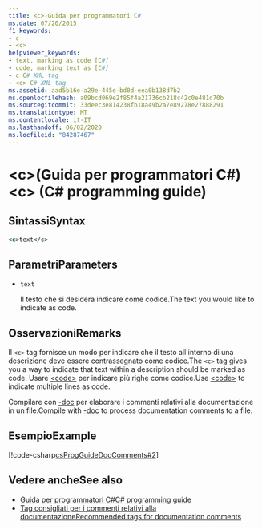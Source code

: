 ```yaml
---
title: <c>-Guida per programmatori C#
ms.date: 07/20/2015
f1_keywords:
- c
- <c>
helpviewer_keywords:
- text, marking as code [C#]
- code, marking text as [C#]
- c C# XML tag
- <c> C# XML tag
ms.assetid: aad5b16e-a29e-445e-bd0d-eea0b138d7b2
ms.openlocfilehash: a09bcd069e2f85f4a21736cb218c42c0e481d70b
ms.sourcegitcommit: 33deec3e814238fb18a49b2a7e89278e27888291
ms.translationtype: MT
ms.contentlocale: it-IT
ms.lasthandoff: 06/02/2020
ms.locfileid: "84287467"
---
```

# <a name="c-c-programming-guide"></a><span data-ttu-id="b092e-102">\<c>(Guida per programmatori C#)</span><span class="sxs-lookup"><span data-stu-id="b092e-102">\<c> (C# programming guide)</span></span>

## <a name="syntax"></a><span data-ttu-id="b092e-103">Sintassi</span><span class="sxs-lookup"><span data-stu-id="b092e-103">Syntax</span></span>

```xml
<c>text</c>
```

## <a name="parameters"></a><span data-ttu-id="b092e-104">Parametri</span><span class="sxs-lookup"><span data-stu-id="b092e-104">Parameters</span></span>

- `text`

  <span data-ttu-id="b092e-105">Il testo che si desidera indicare come codice.</span><span class="sxs-lookup"><span data-stu-id="b092e-105">The text you would like to indicate as code.</span></span>

## <a name="remarks"></a><span data-ttu-id="b092e-106">Osservazioni</span><span class="sxs-lookup"><span data-stu-id="b092e-106">Remarks</span></span>

<span data-ttu-id="b092e-107">Il `<c>` tag fornisce un modo per indicare che il testo all'interno di una descrizione deve essere contrassegnato come codice.</span><span class="sxs-lookup"><span data-stu-id="b092e-107">The `<c>` tag gives you a way to indicate that text within a description should be marked as code.</span></span> <span data-ttu-id="b092e-108">Usare [\<code>](./code.md) per indicare più righe come codice.</span><span class="sxs-lookup"><span data-stu-id="b092e-108">Use [\<code>](./code.md) to indicate multiple lines as code.</span></span>

<span data-ttu-id="b092e-109">Compilare con [-doc](../../language-reference/compiler-options/doc-compiler-option.md) per elaborare i commenti relativi alla documentazione in un file.</span><span class="sxs-lookup"><span data-stu-id="b092e-109">Compile with [-doc](../../language-reference/compiler-options/doc-compiler-option.md) to process documentation comments to a file.</span></span>

## <a name="example"></a><span data-ttu-id="b092e-110">Esempio</span><span class="sxs-lookup"><span data-stu-id="b092e-110">Example</span></span>

[!code-csharp[csProgGuideDocComments#2](~/samples/snippets/csharp/VS_Snippets_VBCSharp/csProgGuideDocComments/CS/DocComments.cs#2)]
  
## <a name="see-also"></a><span data-ttu-id="b092e-111">Vedere anche</span><span class="sxs-lookup"><span data-stu-id="b092e-111">See also</span></span>

- [<span data-ttu-id="b092e-112">Guida per programmatori C#</span><span class="sxs-lookup"><span data-stu-id="b092e-112">C# programming guide</span></span>](../index.md)
- [<span data-ttu-id="b092e-113">Tag consigliati per i commenti relativi alla documentazione</span><span class="sxs-lookup"><span data-stu-id="b092e-113">Recommended tags for documentation comments</span></span>](./recommended-tags-for-documentation-comments.md)
